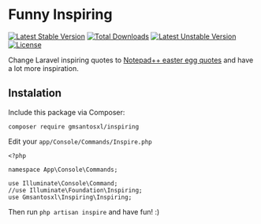 # Funny Inspiring

[![Latest Stable Version](https://poser.pugx.org/gmsantosxl/inspiring/v/stable)](https://packagist.org/packages/gmsantosxl/inspiring) [![Total Downloads](https://poser.pugx.org/gmsantosxl/inspiring/downloads)](https://packagist.org/packages/gmsantosxl/inspiring) [![Latest Unstable Version](https://poser.pugx.org/gmsantosxl/inspiring/v/unstable)](https://packagist.org/packages/gmsantosxl/inspiring) [![License](https://poser.pugx.org/gmsantosxl/inspiring/license)](https://packagist.org/packages/gmsantosxl/inspiring)

Change Laravel inspiring quotes to [Notepad++ easter egg quotes](http://en.wikipedia.org/wiki/Notepad%2B%2B#Easter_egg) and have a lot more inspiration.

## Instalation

Include this package via Composer:

    composer require gmsantosxl/inspiring
	
Edit your `app/Console/Commands/Inspire.php`

    <?php
	
    namespace App\Console\Commands;

	use Illuminate\Console\Command;
	//use Illuminate\Foundation\Inspiring;
	use Gmsantosxl\Inspiring\Inspiring;
	
Then run `php artisan inspire` and have fun! :)
